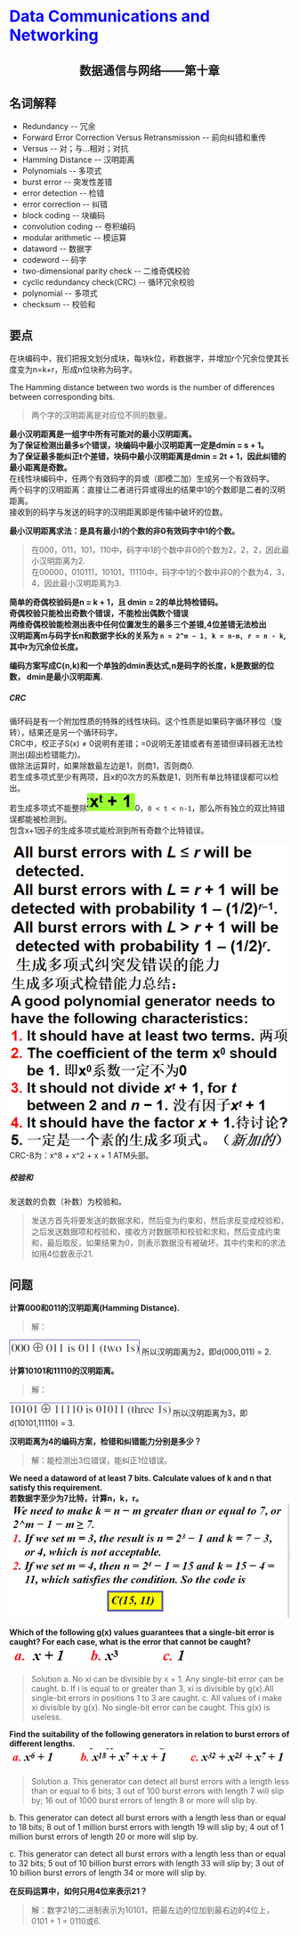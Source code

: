 # <font color= "blue"> Data Communications and Networking </font>

## <center> 数据通信与网络——第十章</center>

## 名词解释
<ul>
<li>Redundancy -- 冗余</li>
<li>Forward Error Correction Versus Retransmission -- 前向纠错和重传</li>
<li>Versus --  对；与...相对；对抗</li>
<li>Hamming Distance -- 汉明距离</li>
<li>Polynomials  -- 多项式</li>
<li>burst error -- 突发性差错</li>
<li>error detection -- 检错</li>
<li>error correction -- 纠错</li>
<li>block coding -- 块编码</li>
<li>convolution coding -- 卷积编码</li>
<li>modular arithmetic -- 模运算</li>
<li>dataword -- 数据字</li>
<li>codeword -- 码字</li>
<li>two-dimensional parity check -- 二维奇偶校验</li>
<li>cyclic redundancy check(CRC) -- 循环冗余校验</li>
<li>polynomial -- 多项式</li>
<li>checksum -- 校验和</li>
</ul>

## 要点

在块编码中，我们把报文划分成块，每块k位，称数据字，并增加r个冗余位使其长度变为n=k+r，形成n位块称为码字。  

The Hamming distance between two words is the number of differences between corresponding bits.  

> 两个字的汉明距离是对应位不同的数量。

<b>最小汉明距离是一组字中所有可能对的最小汉明距离。  
为了保证检测出最多s个错误，块编码中最小汉明距离一定是dmin = s + 1。  
为了保证最多能纠正t个差错，块码中最小汉明距离是dmin = 2t + 1，因此纠错的最小距离是奇数。  
</b>
在线性块编码中，任两个有效码字的异或（即模二加）生成另一个有效码字。  
两个码字的汉明距离：直接让二者进行异或得出的结果中1的个数即是二者的汉明距离。  
接收到的码字与发送的码字的汉明距离即是传输中破坏的位数。  

<b>最小汉明距离求法：是具有最小1的个数的非0有效码字中1的个数。</b>
>在000，011，101，110中，码字中1的个数中非0的个数为2，2，2，因此最小汉明距离为2.  
>在00000，010111，10101，11110中，码字中1的个数中非0的个数为4，3，4，因此最小汉明距离为3.  

<b>简单的奇偶校验码是n = k + 1，且 dmin = 2的单比特检错码。  
奇偶校验只能检出奇数个错误，不能检出偶数个错误  
两维奇偶校验能检测出表中任何位置发生的最多三个差错,4位差错无法检出  
汉明距离m与码字长n和数据字长k的关系为 `n = 2^m − 1, k = n-m, r = n - k`,其中r为冗余位长度。  
</b>

<b>编码方案写成C(n,k)和一个单独的dmin表达式,n是码字的长度，k是数据的位数， dmin是最小汉明距离.</b>  

##### CRC
循环码是有一个附加性质的特殊的线性块码。这个性质是如果码字循环移位（旋转），结果还是另一个循环码字。  
CRC中，校正子S(x) ≠ 0说明有差错；=0说明无差错或者有差错但译码器无法检测出(超出检错能力)。  
做除法运算时，如果除数最左边是1，则商1，否则商0.  
若生成多项式至少有两项，且x的0次方的系数是1，则所有单比特错误都可以检出。  
若生成多项式不能整除<img src = "img/10.4.png"/>0，`0 < t < n-1`，那么所有独立的双比特错误都能被检测到。  
包含x+1因子的生成多项式能检测到所有奇数个比特错误。  

<img src = "img/10.5.png"/>

<img src = "img/10.8.png"/>
CRC-8为：x^8 + x^2 + x + 1 ATM头部。  

##### 校验和
发送数的负数（补数）为校验和。  

> 发送方首先将要发送的数据求和，然后变为约束和，然后求反变成校验和，之后发送数据项和校验和，接收方对数据项和校验和求和，然后变成约束和，最后取反，如果结果为0，则表示数据没有被破坏。其中约束和的求法如用4位数表示21.  


## 问题
<b>计算000和011的汉明距离(Hamming Distance).</b>  
> 解：  
<img src = "img/10.1.png"/>  
所以汉明距离为2，即d(000,011) = 2.  

<b>计算10101和11110的汉明距离。</b>  
> 解：  
<img src = "img/10.2.png"/>  
所以汉明距离为3，即d(10101,11110) = 3.  

<b>汉明距离为4的编码方案，检错和纠错能力分别是多少？</b>  
> 解：能检测出3位错误，能纠正1位错误。  

<b>We need a dataword of at least 7 bits. Calculate values of k and n that satisfy this requirement.  
若数据字至少为7比特，计算n，k，r。</b>  
<img src = "img/10.3.png"/>  

<b>Which of the following g(x) values guarantees that a single-bit error is caught? For each case, what is the error that cannot be caught?
<img src = "img/10.7.png"/>
</b>  
> Solution
> a. No xi can be divisible by x + 1. Any single-bit error can be caught.
> b. If i is equal to or greater than 3, xi is divisible by g(x).All single-bit 
> errors in positions 1 to 3 are caught.
> c. All values of i make xi divisible by g(x). No single-bit error can be 
> caught. This  g(x) is useless.
  
<b>Find the suitability of the following generators in relation to burst errors of different lengths.  
<img src = "img/10.6.png"/>
</b>
> Solution
a. This generator can detect all burst errors with a length less than or equal to 6 bits; 3 out of 100 burst errors with length 7 will slip by; 16 out of 1000 burst errors of length 8 or more will slip by.
>
b. This generator can detect all burst errors with a length less than or equal to 18 bits; 8 out of 1 million burst errors with length 19 will slip by; 4 out of 1 million burst errors of length 20 or more will slip by.
>
c. This generator can detect all burst errors with a length less than or equal to 32 bits; 5 out of 10 billion burst  errors with length 33 will slip by; 3 out of 10 billion  burst errors of length 34 or more will slip by.

<b>在反码运算中，如何只用4位来表示21？</b>
> 解：数字21的二进制表示为10101，把最左边的位加到最右边的4位上，0101 + 1 = 0110或6.


